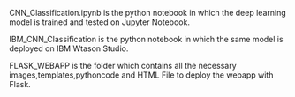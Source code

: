 CNN_Classification.ipynb is the python notebook in which the deep learning model is trained and tested on Jupyter Notebook.

IBM_CNN_Classification is the python notebook in which the same model is deployed on IBM Wtason Studio.

FLASK_WEBAPP is the folder which contains all the necessary images,templates,pythoncode and HTML File to deploy the webapp with Flask.
